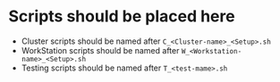 # Scripts should be placed here
* Cluster scripts should be named after `C_<Cluster-name>_<Setup>.sh`
* WorkStation scripts should be named after `W_<Workstation-name>_<Setup>.sh`
* Testing scripts should be named after `T_<test-mame>.sh`